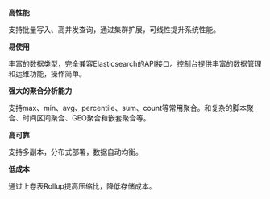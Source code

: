 


**高性能** 

支持批量写入、高并发查询，通过集群扩展，可线性提升系统性能。

**易使用**

丰富的数据类型，完全兼容Elasticsearch的API接口。控制台提供丰富的数据管理和运维功能，操作简单。


**强大的聚合分析能力**

支持max、min、avg、percentile、sum、count等常用聚合。和复杂的脚本聚合、时间区间聚合、GEO聚合和嵌套聚合等。

**高可靠**

支持多副本，分布式部署，数据自动均衡。


**低成本**

通过上卷表Rollup提高压缩比，降低存储成本。











